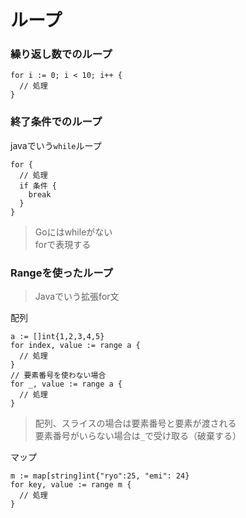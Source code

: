 # ループ
### 繰り返し数でのループ
```
for i := 0; i < 10; i++ {
  // 処理
}
```
### 終了条件でのループ
javaでいう`while`ループ
```
for {
  // 処理
  if 条件 {
    break
  }
}
```
> Goにはwhileがない  
> forで表現する  

### Rangeを使ったループ
> Javaでいう拡張for文  

配列
```
a := []int{1,2,3,4,5}
for index, value := range a {
  // 処理
}
// 要素番号を使わない場合
for _, value := range a {
  // 処理
}
```
> 配列、スライスの場合は要素番号と要素が渡される  
> 要素番号がいらない場合は`_`で受け取る（破棄する）  

マップ
```
m := map[string]int{"ryo":25, "emi": 24}
for key, value := range m {
  // 処理
}
```
